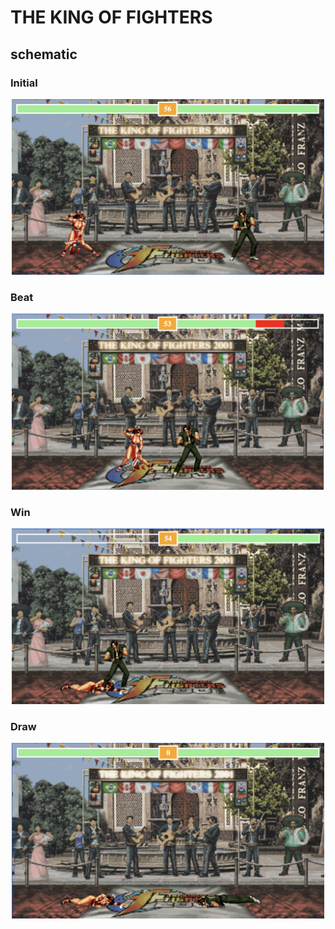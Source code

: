 # THE KING OF FIGHTERS

## schematic

### Initial

<p align="center"><img src="static/images/screenshot/init.png" alt="KOF" width="500" /></p>

### Beat

<p align="center"><img src="static/images/screenshot/beat.png" alt="KOF" width="500" /></p>

### Win

<p align="center"><img src="static/images/screenshot/win.png" alt="KOF" width="500" /></p>

### Draw
<p align="center"><img src="static/images/screenshot/draw.png" alt="KOF" width="500" /></p>